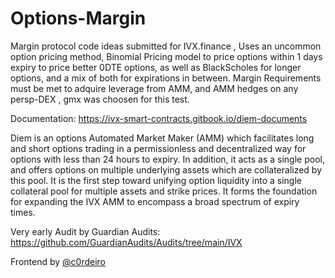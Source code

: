 # Options-Margin

Margin protocol code ideas submitted for IVX.finance ,
Uses an uncommon option pricing method, Binomial Pricing model to price options within 1 days expiry to price better 0DTE options, as well as BlackScholes for longer options, and a mix of both for expirations in between.
Margin Requirements must be met to adquire leverage from AMM, and AMM hedges on any persp-DEX , gmx was choosen for this test.

Documentation: https://ivx-smart-contracts.gitbook.io/diem-documents

Diem is an options Automated Market Maker (AMM) which facilitates long and short options trading in a permissionless and decentralized way for options with less than 24 hours to expiry. In addition, it acts as a single pool, and offers options on multiple underlying assets which are collateralized by this pool. It is the first step toward unifying option liquidity into a single collateral pool for multiple assets and strike prices. It forms the foundation for expanding the IVX AMM to encompass a broad spectrum of expiry times.

Very early Audit by Guardian Audits: https://github.com/GuardianAudits/Audits/tree/main/IVX

Frontend by [@c0rdeiro](https://github.com/c0rdeiro)
